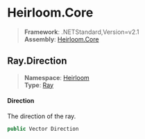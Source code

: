 # Heirloom.Core

> **Framework**: .NETStandard,Version=v2.1  
> **Assembly**: [Heirloom.Core][0]  

## Ray.Direction

> **Namespace**: [Heirloom][0]  
> **Type**: [Ray][1]  

#### Direction

The direction of the ray.

```cs
public Vector Direction
```

[0]: ../../../Heirloom.Core.md
[1]: ../Ray.md
